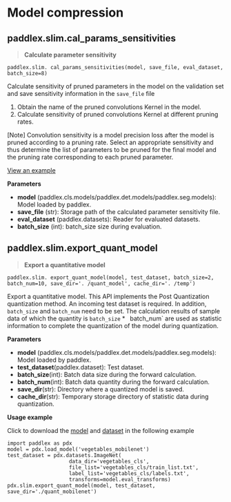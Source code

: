 # Model compression

## paddlex.slim.cal_params_sensitivities
> **Calculate parameter sensitivity**
```
paddlex.slim. cal_params_sensitivities(model, save_file, eval_dataset, batch_size=8)
```
Calculate sensitivity of pruned parameters in the model on the validation set and save sensitivity information in the `save_file` file
1. Obtain the name of the pruned convolutions Kernel in the model.
2. Calculate sensitivity of pruned convolutions Kernel at different pruning rates.

[Note] Convolution sensitivity is a model precision loss after the model is pruned according to a pruning rate. Select an appropriate sensitivity and thus determine the list of parameters to be pruned for the final model and the pruning rate corresponding to each pruned parameter.

[View an example](https://github.com/PaddlePaddle/PaddleX/blob/develop/tutorials/compress/classification/cal_sensitivities_file.py#L33)

**Parameters**

* **model** (paddlex.cls.models/paddlex.det.models/paddlex.seg.models): Model loaded by paddlex.
* **save_file** (str): Storage path of the calculated parameter sensitivity file.
* **eval_dataset** (paddlex.datasets): Reader for evaluated datasets.
* **batch_size** (int): batch_size size during evaluation.


## paddlex.slim.export_quant_model
> **Export a quantitative model**
```
paddlex.slim. export_quant_model(model, test_dataset, batch_size=2, batch_num=10, save_dir='. /quant_model', cache_dir='. /temp')
```
Export a quantitative model. This API implements the Post Quantization quantization method. An incoming test dataset is required. In addition, `batch_size` and `batch_num` need to be set. The calculation results of sample data of which the quantity is `batch_size` * ` `batch_num` are used as statistic information to complete the quantization of the model during quantization.

**Parameters**

* **model** (paddlex.cls.models/paddlex.det.models/paddlex.seg.models): Model loaded by paddlex.
* **test_dataset**(paddlex.dataset): Test dataset.
* **batch_size**(int): Batch data size during the forward calculation.
* **batch_num**(int): Batch data quantity during the forward calculation.
* **save_dir**(str): Directory where a quantized model is saved.
* **cache_dir**(str): Temporary storage directory of statistic data during quantization.


**Usage example**

Click to download the [model](https://bj.bcebos.com/paddlex/models/vegetables_mobilenetv2.tar.gz) and [dataset](https://bj.bcebos.com/paddlex/datasets/vegetables_cls.tar.gz) in the following example
```
import paddlex as pdx
model = pdx.load_model('vegetables_mobilenet')
test_dataset = pdx.datasets.ImageNet(
                    data_dir='vegetables_cls',
                    file_list='vegetables_cls/train_list.txt',
                    label_list='vegetables_cls/labels.txt',
                    transforms=model.eval_transforms)
pdx.slim.export_quant_model(model, test_dataset, save_dir='./quant_mobilenet')
```
